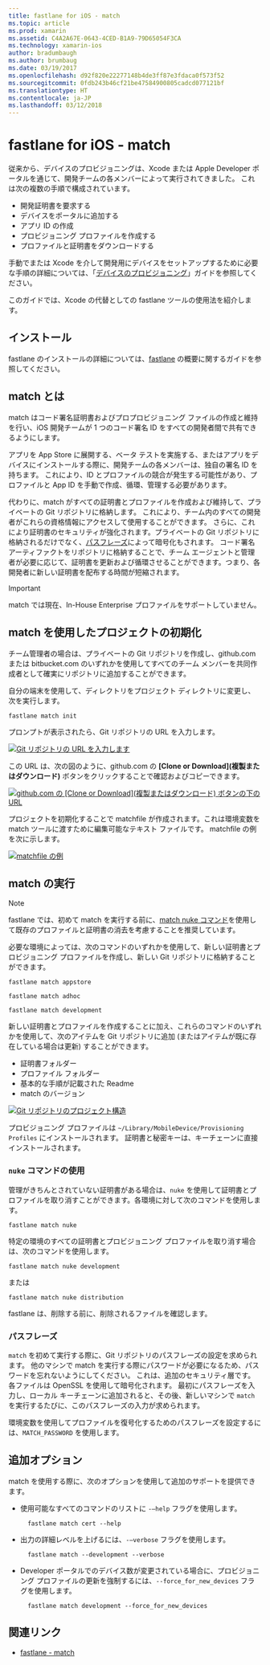 ```yaml
---
title: fastlane for iOS - match
ms.topic: article
ms.prod: xamarin
ms.assetid: C4A2A67E-0643-4CED-B1A9-79D65054F3CA
ms.technology: xamarin-ios
author: bradumbaugh
ms.author: brumbaug
ms.date: 03/19/2017
ms.openlocfilehash: d92f820e22277148b4de3ff87e3fdaca0f573f52
ms.sourcegitcommit: 0fdb243b46cf21be47584900805cadcd077121bf
ms.translationtype: HT
ms.contentlocale: ja-JP
ms.lasthandoff: 03/12/2018
---
```

# <a name="fastlane-for-ios---match"></a>fastlane for iOS - match

従来から、デバイスのプロビジョニングは、Xcode または Apple Developer ポータルを通じて、開発チームの各メンバーによって実行されてきました。 これは次の複数の手順で構成されています。

- 開発証明書を要求する
- デバイスをポータルに追加する
- アプリ ID の作成
- プロビジョニング プロファイルを作成する
- プロファイルと証明書をダウンロードする

手動でまたは Xcode を介して開発用にデバイスをセットアップするために必要な手順の詳細については、「[デバイスのプロビジョニング](~/ios/get-started/installation/device-provisioning/index.md)」ガイドを参照してください。

このガイドでは、Xcode の代替としての fastlane ツールの使用法を紹介します。

## <a name="installation"></a>インストール

fastlane のインストールの詳細については、[fastlane](~/ios/deploy-test/provisioning/fastlane/index.md#Installation) の概要に関するガイドを参照してください。

<a name="whatismatch" />

## <a name="what-is-match"></a>match とは

match はコード署名証明書およびプロプロビジョニング ファイルの作成と維持を行い、iOS 開発チームが 1 つのコード署名 ID をすべての開発者間で共有できるようにします。

アプリを App Store に展開する、ベータ テストを実施する、またはアプリをデバイスにインストールする際に、開発チームの各メンバーは、独自の署名 ID を持ちます。 これにより、ID とプロファイルの競合が発生する可能性があり、プロファイルと App ID を手動で作成、循環、管理する必要があります。

代わりに、match がすべての証明書とプロファイルを作成および維持して、プライベートの Git リポジトリに格納します。 これにより、チーム内のすべての開発者がこれらの資格情報にアクセスして使用することができます。 さらに、これにより証明書のセキュリティが強化されます。プライベートの Git リポジトリに格納されるだけでなく、[パスフレーズ](#passphrase)によって暗号化もされます。 コード署名アーティファクトをリポジトリに格納することで、チーム エージェントと管理者が必要に応じて、証明書を更新および循環させることができます。つまり、各開発者に新しい証明書を配布する時間が短縮されます。

> [!IMPORTANT]
> match では現在、In-House Enterprise プロファイルをサポートしていません。

<a name="initializing" />

## <a name="initializing-your-project-with-match"></a>match を使用したプロジェクトの初期化

チーム管理者の場合は、プライベートの Git リポジトリを作成し、github.com または bitbucket.com のいずれかを使用してすべてのチーム メンバーを共同作成者として確実にリポジトリに追加することができます。

自分の端末を使用して、ディレクトリをプロジェクト ディレクトリに変更し、次を実行します。

    fastlane match init

プロンプトが表示されたら、Git リポジトリの URL を入力します。

 [![](match-images/fastlane-image7.png "Git リポジトリの URL を入力します")](match-images/fastlane-image7.png#lightbox)

この URL は、次の図のように、github.com の **[Clone or Download]\(複製またはダウンロード\)** ボタンをクリックすることで確認およびコピーできます。

[![](match-images/fastlane-image6.png "github.com の [Clone or Download]\(複製またはダウンロード\) ボタンの下の URL")](match-images/fastlane-image6.png#lightbox)

プロジェクトを初期化することで matchfile が作成されます。これは環境変数を match ツールに渡すために編集可能なテキスト ファイルです。 matchfile の例を次に示します。

[![](match-images/fastlane-image8.png "matchfile の例")](match-images/fastlane-image8.png#lightbox)

<a name="running" />

## <a name="running-match"></a>match の実行

> [!NOTE]
> fastlane では、初めて match を実行する前に、[match nuke コマンド](#using)を使用して既存のプロファイルと証明書の消去を考慮することを推奨しています。

必要な環境によっては、次のコマンドのいずれかを使用して、新しい証明書とプロビジョニング プロファイルを作成し、新しい Git リポジトリに格納することができます。

    fastlane match appstore

    fastlane match adhoc

    fastlane match development

新しい証明書とプロファイルを作成することに加え、これらのコマンドのいずれかを使用して、次のアイテムを Git リポジトリに追加 (またはアイテムが既に存在している場合は更新) することができます。

- 証明書フォルダー
- プロファイル フォルダー
- 基本的な手順が記載された Readme
- match のバージョン

[![](match-images/fastlane-image9.png "Git リポジトリのプロジェクト構造")](match-images/fastlane-image9.png#lightbox)

プロビジョニング プロファイルは `~/Library/MobileDevice/Provisioning Profiles` にインストールされます。 証明書と秘密キーは、キーチェーンに直接インストールされます。

<a name="using" />

### <a name="using-the-nuke-command"></a>`nuke` コマンドの使用

管理がきちんとされていない証明書がある場合は、`nuke` を使用して証明書とプロファイルを取り消すことができます。各環境に対して次のコマンドを使用します。

    fastlane match nuke

特定の環境のすべての証明書とプロビジョニング プロファイルを取り消す場合は、次のコマンドを使用します。

    fastlane match nuke development

 または

    fastlane match nuke distribution

fastlane は、削除する前に、削除されるファイルを確認します。

<a name="passphrase" />

### <a name="passphrase"></a>パスフレーズ

`match` を初めて実行する際に、Git リポジトリのパスフレーズの設定を求められます。 他のマシンで match を実行する際にパスワードが必要になるため、パスワードを忘れないようにしてください。 これは、追加のセキュリティ層です。各ファイルは OpenSSL を使用して暗号化されます。 最初にパスフレーズを入力し、ローカル キーチェーンに追加されると、その後、新しいマシンで `match` を実行するたびに、このパスフレーズの入力が求められます。

環境変数を使用してプロファイルを復号化するためのパスフレーズを設定するには、`MATCH_PASSWORD` を使用します。

<a name="options" />

## <a name="additional-options"></a>追加オプション

match を使用する際に、次のオプションを使用して追加のサポートを提供できます。

- 使用可能なすべてのコマンドのリストに `-–help` フラグを使用します。

        fastlane match cert --help

- 出力の詳細レベルを上げるには、`-–verbose` フラグを使用します。

        fastlane match --development --verbose

- Developer ポータルでのデバイス数が変更されている場合に、プロビジョニング プロファイルの更新を強制するには、`--force_for_new_devices` フラグを使用します。

        fastlane match development --force_for_new_devices

## <a name="related-links"></a>関連リンク

- [fastlane - match](https://github.com/fastlane/fastlane/blob/master/match/README.md)
